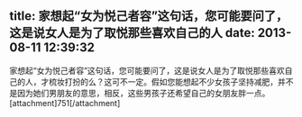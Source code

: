 title: 家想起“女为悦己者容”这句话，您可能要问了，这是说女人是为了取悦那些喜欢自己的人
date: 2013-08-11 12:39:32
---

家想起“女为悦己者容”这句话，您可能要问了，这是说女人是为了取悦那些喜欢自己的人，才梳妆打扮的么？这可不一定。假如您能想起不少女孩子坚持减肥，并不是因为她们男朋友的意思，相反，这些男孩子还希望自己的女朋友胖一点。
[attachment]751[/attachment]